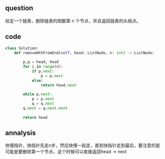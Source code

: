 ## question
给定一个链表，删除链表的倒数第 n 个节点，并且返回链表的头结点。
## code
```python
class Solution:
    def removeNthFromEnd(self, head: ListNode, n: int) -> ListNode:
        
        p,q = head, head
        for i in range(n):
            if p.next:
                p = p.next
            else:
                return head.next
        
        while p.next:
            p = p.next
            q = q.next
        q.next = q.next.next
        
        return head
 ```
## annalysis
快慢指针，快指针先走n步，然后快慢一起走，直到快指针走到最后，要注意的是可能是要删除第一个节点，这个时候可以直接返回head -> next